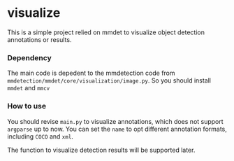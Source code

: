 # visualize
This is a simple project relied on mmdet to visualize object detection annotations or results.

### Dependency
The main code is depedent to the mmdetection code from `mmdetection/mmdet/core/visualization/image.py`. So you should install `mmdet` and `mmcv`

### How to use
You should revise `main.py` to visualize annotations, which does not support `argparse` up to now.
You can set the `name` to opt different annotation formats, including `COCO` and `xml`.

The function to visualize detection results will be supported later.
